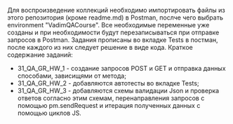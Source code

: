 Для воспроизведение коллекций необходимо импортировать файлы из этого репозитория (кроме readme.md) в Postman, послче чего выбрать environment "VadimQACourse". Все необходимые переменные уже созданы и при необходимости будут перезаписываться при отправке запросов в Postman. Задания прописаны во вкладке Tests в постман, после каждого из них следует решение в виде кода. Краткое содержание заданий: 
- 31_QA_GR_HW_1 - создание запросов POST и GET и отправка данных способами, зависищями от метода;
- 31_QA_GR_HW_2 - добавляются автотесты во вкладке Tests;
- 31_QA_GR_HW_3 - добавляются схемы валидации Json и проверка ответов согласно этим схемам, перенаправления запросов с помощью pm.sendRequest и итерация полученных данных с помощью циклов JS.
